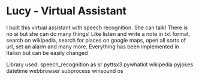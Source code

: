 # Lucy - Virtual Assistant

I built this virtual assistant with speech recognition. She can talk! There is no ai but she can do many things! Like listen and write a note in txt format, search on wikipedia, search for places on google maps, open all sorts of url, set an alarm and many more. Everything has been implemented in Italian but can be easily changed

Library used:
speech_recognition as sr
pyttsx3
pywhatkit
wikipedia
pyjokes
datetime 
webbrowser
subprocess
winsound
os
